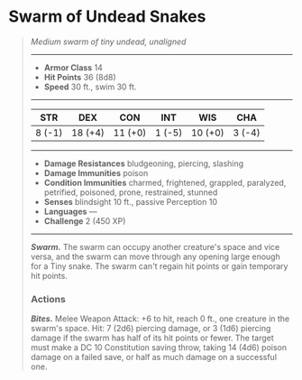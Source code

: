 # Swarm of Undead Snakes
>*Medium swarm of tiny undead, unaligned*
>___
>- **Armor Class** 14
>- **Hit Points** 36 (8d8)
>- **Speed** 30 ft., swim 30 ft.
>___
>|STR|DEX|CON|INT|WIS|CHA|
>|:---:|:---:|:---:|:---:|:---:|:---:|
>|8 (-1)|18 (+4)|11 (+0)|1 (-5)|10 (+0)|3 (-4)|
>___
>- **Damage Resistances** bludgeoning, piercing, slashing
>- **Damage Immunities** poison
>- **Condition Immunities** charmed, frightened, grappled, paralyzed, petrified, poisoned, prone, restrained, stunned
>- **Senses** blindsight 10 ft., passive Perception 10
>- **Languages** —
>- **Challenge** 2 (450 XP)
>___
>***Swarm.*** The swarm can occupy another creature's space and vice versa, and the swarm can move through any opening large enough for a Tiny snake. The swarm can't regain hit points or gain temporary hit points.  
>
>### Actions
>***Bites.*** Melee Weapon Attack: +6 to hit, reach 0 ft., one creature in the swarm's space. Hit: 7 (2d6) piercing damage, or 3 (1d6) piercing damage if the swarm has half of its hit points or fewer. The target must make a DC 10 Constitution saving throw, taking 14 (4d6) poison damage on a failed save, or half as much damage on a successful one.